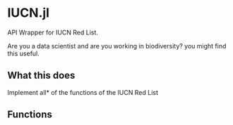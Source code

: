# IUCN.jl
API Wrapper for IUCN Red List. 

Are you a data scientist and are you working in biodiversity? you might find this useful.

## What this does

Implement all* of the functions of the IUCN Red List

## Functions